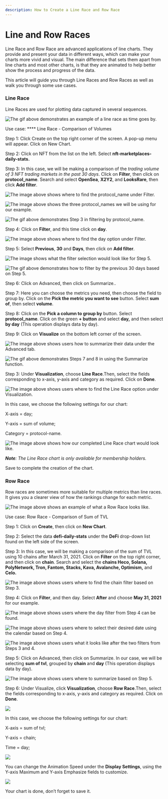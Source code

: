 ```yaml
---
description: How to Create a Line Race and Row Race
---
```


# Line and Row Races

Line Race and Row Race are advanced applications of line charts. They provide and present your data in different ways, which can make your charts more vivid and visual. The main difference that sets them apart from line charts and most other charts, is that they are animated to help better show the process and progress of the data.

This article will guide you through Line Races and Row Races as well as walk you through some use cases.

### Line Race <a href="#_at8t0ip1t34l" id="_at8t0ip1t34l"></a>

Line Races are used for plotting data captured in several sequences.

![The gif above demonstrates an example of a line race as time goes by.](<../../../.gitbook/assets/0 (9)>)

Use case: \*\*\*\* Line Race - Comparison of Volumes

Step 1: Click Create on the top right corner of the screen. A pop-up menu will appear. Click on New Chart.

Step 2: Click on NFT from the list on the left. Select **nft-marketplaces-daily-stats.**

Step 3: In this case, we will be making a comparison of the _trading volume of 3 NFT trading markets in the past 30 days_. Click on **Filter**, then click on **protocol\_name**. Search and select **OpenSea**, **X2Y2**, and **LooksRare**, then click **Add filter**.

![The image above shows where to find the protocol\_name under Filter.](<../../../.gitbook/assets/1 (18)>)

![The image above shows the three protocol\_names we will be using for our example.](<../../../.gitbook/assets/2 (16)>)

![The gif above demonstrates Step 3 in filtering by protocol\_name.](<../../../.gitbook/assets/3 (10)>)

Step 4: Click on **Filter**, and this time click on **day**.

![The image above shows where to find the day option under Filter.](<../../../.gitbook/assets/4 (15)>)

Step 5: Select **Previous**, **30** and **Days**, then click on **Add filter**.

![The image shows what the filter selection would look like for Step 5.](<../../../.gitbook/assets/5 (1)>)

![The gif above demonstrates how to filter by the previous 30 days based on Step 5.](<../../../.gitbook/assets/6 (4)>)

Step 6: Click on Advanced, then click on Summarize..

Step 7: Here you can choose the metrics you need, then choose the field to group by. Click on the **Pick the metric you want to see** button. Select **sum of**, then select **volume**.

Step 8: Click on the **Pick a column to group by** button. Select **protocol\_name**. Click on the green **+ button** and select **day,** and then select **by day** (This operation displays data by day).

Step 9: Click on **Visualize** on the bottom left corner of the screen.

![The image above shows users how to summarize their data under the Advanced tab.](<../../../.gitbook/assets/7 (15)>)

![The gif above demonstrates Steps 7 and 8 in using the Summarize function.](../../../.gitbook/assets/3)

Step 3: Under **Visualization**, choose **Line Race**.Then, select the fields corresponding to x-axis, y-axis and category as required. Click on **Done**.

![The image above shows users where to find the Line Race option under Visualization.](../../../.gitbook/assets/9)

In this case, we choose the following settings for our chart:

X-axis = day;

Y-axis = sum of volume;

Category = protocol-name.

![The image above shows how our completed Line Race chart would look like.](<../../../.gitbook/assets/5 (14)>)

_**Note**: The Line Race chart is only available for membership holders._

Save to complete the creation of the chart.

### Row Race <a href="#_hsu6ddk5iop" id="_hsu6ddk5iop"></a>

Row races are sometimes more suitable for multiple metrics than line races. It gives you a clearer view of how the rankings change for each metric.

![The image above shows an example of what a Row Race looks like.](<../../../.gitbook/assets/6 (14)>)

Use case: Row Race - Comparison of Sum of TVL

Step 1: Click on **Create**, then click on **New Chart**.

Step 2: Select the data **defi-daily-stats** under the **DeFi** drop-down list found on the left side of the screen.

Step 3: In this case, we will be making a comparison of the sum of TVL using 10 chains after March 31, 2021. Click on **Filter** on the top right corner, and then click on **chain**. Search and select the **chains Heco, Solana, PolyNetwork, Tron, Fantom, Stacks, Kava, Avalanche, Optimism,** and **Celo.**

![The image above shows users where to find the chain filter based on Step 3.](<../../../.gitbook/assets/12 (6)>)

Step 4: Click on **Filter**, and then day. Select **After** and choose **May 31, 2021** for our example.

![The image above shows users where the day filter from Step 4 can be found.](<../../../.gitbook/assets/13 (7)>)

![The image above shows users where to select their desired date using the calendar based on Step 4.](../../../.gitbook/assets/14)

![The image above shows users what it looks like after the two filters from Steps 3 and 4.](<../../../.gitbook/assets/7 (2)>)

Step 5: Click on Advanced, then click on Summarize. In our case, we will be selecting **sum of tvl**, grouped by **chain** and **day** (This operation displays data by day).

![The image above shows users where to summarize based on Step 5.](<../../../.gitbook/assets/8 (5)>)

Step 6: Under Visualize, click **Visualization**, choose **Row Race**.Then, select the fields corresponding to x-axis, y-axis and category as required. Click on **Done**.

![](<../../../.gitbook/assets/9 (5)>)

In this case, we choose the following settings for our chart:

X-axis = sum of tvl;

Y-axis = chain;

Time = day;

![](<../../../.gitbook/assets/10 (7)>)

You can change the Animation Speed under the **Display Settings**, using the Y-axis Maximum and Y-axis Emphasize fields to customize.

![](<../../../.gitbook/assets/11 (5)>)

Your chart is done, don’t forget to save it.
